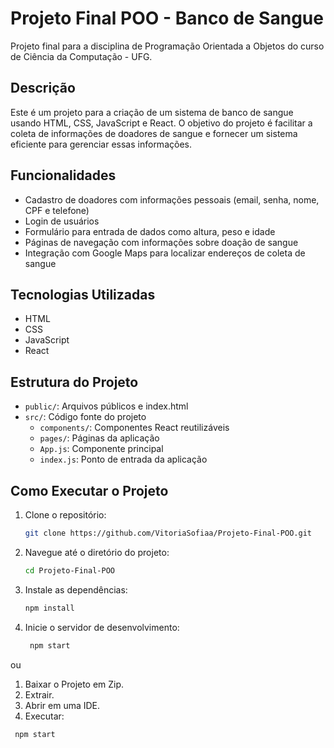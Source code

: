 # Projeto Final POO - Banco de Sangue
Projeto final para a disciplina de Programação Orientada a Objetos do curso de Ciência da Computação - UFG.

## Descrição
Este é um projeto para a criação de um sistema de banco de sangue usando HTML, CSS, JavaScript e React. O objetivo do projeto é facilitar a coleta de informações de doadores de sangue e fornecer um sistema eficiente para gerenciar essas informações.

## Funcionalidades
- Cadastro de doadores com informações pessoais (email, senha, nome, CPF e telefone)
- Login de usuários
- Formulário para entrada de dados como altura, peso e idade
- Páginas de navegação com informações sobre doação de sangue
- Integração com Google Maps para localizar endereços de coleta de sangue

## Tecnologias Utilizadas
- HTML
- CSS
- JavaScript
- React

## Estrutura do Projeto
- `public/`: Arquivos públicos e index.html
- `src/`: Código fonte do projeto
  - `components/`: Componentes React reutilizáveis
  - `pages/`: Páginas da aplicação
  - `App.js`: Componente principal
  - `index.js`: Ponto de entrada da aplicação

## Como Executar o Projeto
1. Clone o repositório:
   ```bash
   git clone https://github.com/VitoriaSofiaa/Projeto-Final-POO.git
2. Navegue até o diretório do projeto:
   ```bash
   cd Projeto-Final-POO
3. Instale as dependências:
   ```bash
   npm install
4. Inicie o servidor de desenvolvimento:
   ```bash
    npm start
ou 

1. Baixar o Projeto em Zip.
2. Extrair.
3. Abrir em uma IDE.
4. Executar:
 ```bash
  npm start
